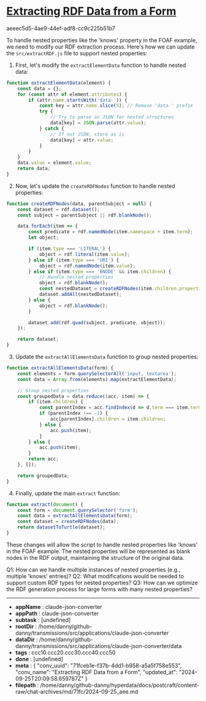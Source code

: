 # [Extracting RDF Data from a Form](https://claude.ai/chat/71fceb1e-f37b-4dd1-b958-a5a5f758e553)

aeeec5d5-4ae9-44ef-adf8-cc9c225b51b7

 To handle nested properties like the 'knows' property in the FOAF example, we need to modify our RDF extraction process. Here's how we can update the `src/extractRDF.js` file to support nested properties:

1. First, let's modify the `extractElementData` function to handle nested data:

```javascript
function extractElementData(element) {
    const data = {};
    for (const attr of element.attributes) {
        if (attr.name.startsWith('data-')) {
            const key = attr.name.slice(5); // Remove 'data-' prefix
            try {
                // Try to parse as JSON for nested structures
                data[key] = JSON.parse(attr.value);
            } catch {
                // If not JSON, store as is
                data[key] = attr.value;
            }
        }
    }
    data.value = element.value;
    return data;
}
```

2. Now, let's update the `createRDFNodes` function to handle nested properties:

```javascript
function createRDFNodes(data, parentSubject = null) {
    const dataset = rdf.dataset();
    const subject = parentSubject || rdf.blankNode();

    data.forEach(item => {
        const predicate = rdf.namedNode(item.namespace + item.term);
        let object;

        if (item.type === 'LITERAL') {
            object = rdf.literal(item.value);
        } else if (item.type === 'URI') {
            object = rdf.namedNode(item.value);
        } else if (item.type === 'BNODE' && item.children) {
            // Handle nested properties
            object = rdf.blankNode();
            const nestedDataset = createRDFNodes(item.children.properties, object);
            dataset.addAll(nestedDataset);
        } else {
            object = rdf.blankNode();
        }

        dataset.add(rdf.quad(subject, predicate, object));
    });

    return dataset;
}
```

3. Update the `extractAllElementsData` function to group nested properties:

```javascript
function extractAllElementsData(form) {
    const elements = form.querySelectorAll('input, textarea');
    const data = Array.from(elements).map(extractElementData);

    // Group nested properties
    const groupedData = data.reduce((acc, item) => {
        if (item.children) {
            const parentIndex = acc.findIndex(d => d.term === item.term);
            if (parentIndex !== -1) {
                acc[parentIndex].children = item.children;
            } else {
                acc.push(item);
            }
        } else {
            acc.push(item);
        }
        return acc;
    }, []);

    return groupedData;
}
```

4. Finally, update the main `extract` function:

```javascript
function extract(document) {
    const form = document.querySelector('form');
    const data = extractAllElementsData(form);
    const dataset = createRDFNodes(data);
    return datasetToTurtle(dataset);
}
```

These changes will allow the script to handle nested properties like 'knows' in the FOAF example. The nested properties will be represented as blank nodes in the RDF output, maintaining the structure of the original data.

Q1: How can we handle multiple instances of nested properties (e.g., multiple 'knows' entries)?
Q2: What modifications would be needed to support custom RDF types for nested properties?
Q3: How can we optimize the RDF generation process for large forms with many nested properties?

---

* **appName** : claude-json-converter
* **appPath** : claude-json-converter
* **subtask** : [undefined]
* **rootDir** : /home/danny/github-danny/transmissions/src/applications/claude-json-converter
* **dataDir** : /home/danny/github-danny/transmissions/src/applications/claude-json-converter/data
* **tags** : ccc10.ccc20.ccc30.ccc40.ccc50
* **done** : [undefined]
* **meta** : {
  "conv_uuid": "71fceb1e-f37b-4dd1-b958-a5a5f758e553",
  "conv_name": "Extracting RDF Data from a Form",
  "updated_at": "2024-09-25T20:09:58.659787Z"
}
* **filepath** : /home/danny/github-danny/hyperdata/docs/postcraft/content-raw/chat-archives/md/71fc/2024-09-25_aee.md